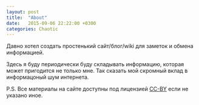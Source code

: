 ```yaml
---
layout: post
title:  "About"
date:   2015-09-06 22:22:00 +0300
categories: Chaotic
---
```


Давно хотел создать простенький сайт/блог/wiki для заметок и обмена информацией.

Здесь я буду периодически буду складывать информацию, которая может пригодится не только мне. Так сказать мой скромный вклад в информацоный шум интернета.

P.S. Все материалы на сайте доступны под лицензией [CC-BY](https://ru.wikipedia.org/wiki/%D0%9B%D0%B8%D1%86%D0%B5%D0%BD%D0%B7%D0%B8%D0%B8_%D0%B8_%D0%B8%D0%BD%D1%81%D1%82%D1%80%D1%83%D0%BC%D0%B5%D0%BD%D1%82%D1%8B_Creative_Commons#.D0.A1.D0.BF.D0.B8.D1.81.D0.BE.D0.BA_.D0.B8_.D0.BE.D0.BF.D0.B8.D1.81.D0.B0.D0.BD.D0.B8.D1.8F_.D0.BB.D0.B8.D1.86.D0.B5.D0.BD.D0.B7.D0.B8.D0.B9) если не указано иное.